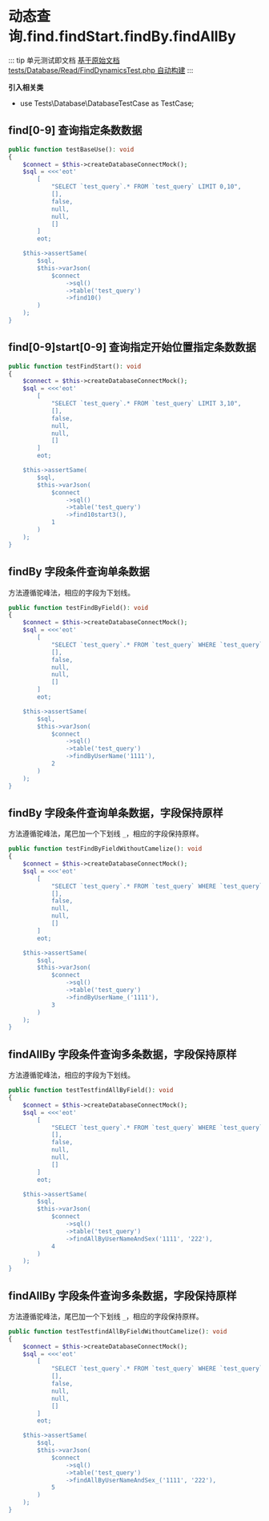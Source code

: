 # 动态查询.find.findStart.findBy.findAllBy

::: tip 单元测试即文档
[基于原始文档 tests/Database/Read/FindDynamicsTest.php 自动构建](https://github.com/hunzhiwange/framework/blob/master/tests/Database/Read/FindDynamicsTest.php)
:::
    
**引入相关类**

 * use Tests\Database\DatabaseTestCase as TestCase;

## find[0-9] 查询指定条数数据

``` php
public function testBaseUse(): void
{
    $connect = $this->createDatabaseConnectMock();
    $sql = <<<'eot'
        [
            "SELECT `test_query`.* FROM `test_query` LIMIT 0,10",
            [],
            false,
            null,
            null,
            []
        ]
        eot;

    $this->assertSame(
        $sql,
        $this->varJson(
            $connect
                ->sql()
                ->table('test_query')
                ->find10()
        )
    );
}
```
    
## find[0-9]start[0-9] 查询指定开始位置指定条数数据

``` php
public function testFindStart(): void
{
    $connect = $this->createDatabaseConnectMock();
    $sql = <<<'eot'
        [
            "SELECT `test_query`.* FROM `test_query` LIMIT 3,10",
            [],
            false,
            null,
            null,
            []
        ]
        eot;

    $this->assertSame(
        $sql,
        $this->varJson(
            $connect
                ->sql()
                ->table('test_query')
                ->find10start3(),
            1
        )
    );
}
```
    
## findBy 字段条件查询单条数据

方法遵循驼峰法，相应的字段为下划线。

``` php
public function testFindByField(): void
{
    $connect = $this->createDatabaseConnectMock();
    $sql = <<<'eot'
        [
            "SELECT `test_query`.* FROM `test_query` WHERE `test_query`.`user_name` = '1111' LIMIT 1",
            [],
            false,
            null,
            null,
            []
        ]
        eot;

    $this->assertSame(
        $sql,
        $this->varJson(
            $connect
                ->sql()
                ->table('test_query')
                ->findByUserName('1111'),
            2
        )
    );
}
```
    
## findBy 字段条件查询单条数据，字段保持原样

方法遵循驼峰法，尾巴加一个下划线 `_`，相应的字段保持原样。

``` php
public function testFindByFieldWithoutCamelize(): void
{
    $connect = $this->createDatabaseConnectMock();
    $sql = <<<'eot'
        [
            "SELECT `test_query`.* FROM `test_query` WHERE `test_query`.`UserName` = '1111' LIMIT 1",
            [],
            false,
            null,
            null,
            []
        ]
        eot;

    $this->assertSame(
        $sql,
        $this->varJson(
            $connect
                ->sql()
                ->table('test_query')
                ->findByUserName_('1111'),
            3
        )
    );
}
```
    
## findAllBy 字段条件查询多条数据，字段保持原样

方法遵循驼峰法，相应的字段为下划线。

``` php
public function testTestfindAllByField(): void
{
    $connect = $this->createDatabaseConnectMock();
    $sql = <<<'eot'
        [
            "SELECT `test_query`.* FROM `test_query` WHERE `test_query`.`user_name` = '1111' AND `test_query`.`sex` = '222'",
            [],
            false,
            null,
            null,
            []
        ]
        eot;

    $this->assertSame(
        $sql,
        $this->varJson(
            $connect
                ->sql()
                ->table('test_query')
                ->findAllByUserNameAndSex('1111', '222'),
            4
        )
    );
}
```
    
## findAllBy 字段条件查询多条数据，字段保持原样

方法遵循驼峰法，尾巴加一个下划线 `_`，相应的字段保持原样。

``` php
public function testTestfindAllByFieldWithoutCamelize(): void
{
    $connect = $this->createDatabaseConnectMock();
    $sql = <<<'eot'
        [
            "SELECT `test_query`.* FROM `test_query` WHERE `test_query`.`UserName` = '1111' AND `test_query`.`Sex` = '222'",
            [],
            false,
            null,
            null,
            []
        ]
        eot;

    $this->assertSame(
        $sql,
        $this->varJson(
            $connect
                ->sql()
                ->table('test_query')
                ->findAllByUserNameAndSex_('1111', '222'),
            5
        )
    );
}
```